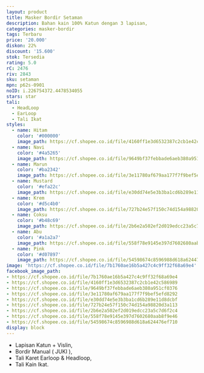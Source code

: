 ```yaml
---
layout: product
title: Masker Bordir Setaman
description: Bahan kain 100% Katun dengan 3 lapisan,
categories: masker-bordir
tags: Terbaru
price: '20.000'
diskon: 22%
discount: '15.600'
stok: Tersedia
rating: 5.0
rC: 2476
riv: 2843
sku: setaman
mpn: p62s-0901
noID: i.226754372.4478534055
stars: star
tali:
  - HeadLoop
  - EarLoop
  - Tali Ikat
styles:
  - name: Hitam
    color: '#000000'
    image_path: https://cf.shopee.co.id/file/4160ff1e3d6532387c2cb1e42c586989
  - name: Navi
    color: '#4a5265'
    image_path: https://cf.shopee.co.id/file/9649bf37febbade6aeb380a951cf0376
  - name: Marun
    color: '#ba2342'
    image_path: https://cf.shopee.co.id/file/3e11780af679aa177f7f9bef5efd8292
  - name: Mustard
    color: '#efa22c'
    image_path: https://cf.shopee.co.id/file/e30dd74e5e3b3ba1cd6b289e11d8dcbf
  - name: Krem
    color: '#d5c4b0'
    image_path: https://cf.shopee.co.id/file/727b24e57f150c74d154a98820d3a113
  - name: Coksu
    color: '#b48c69'
    image_path: https://cf.shopee.co.id/file/2b6e2a502ef2d019edcc23a5c7d6f2c4
  - name: Abu
    color: '#a1a2a7'
    image_path: https://cf.shopee.co.id/file/558f78e9145e397d7602680aab8f9e46
  - name: Pink
    color: '#d07897'
    image_path: https://cf.shopee.co.id/file/54598674c8596988d618a624476ef710
image: 'https://cf.shopee.co.id/file/7b1760ae16b5a427c4c9ff32f68a69e4'
facebook_image_path:
- https://cf.shopee.co.id/file/7b1760ae16b5a427c4c9ff32f68a69e4
- https://cf.shopee.co.id/file/4160ff1e3d6532387c2cb1e42c586989
- https://cf.shopee.co.id/file/9649bf37febbade6aeb380a951cf0376
- https://cf.shopee.co.id/file/3e11780af679aa177f7f9bef5efd8292
- https://cf.shopee.co.id/file/e30dd74e5e3b3ba1cd6b289e11d8dcbf
- https://cf.shopee.co.id/file/727b24e57f150c74d154a98820d3a113
- https://cf.shopee.co.id/file/2b6e2a502ef2d019edcc23a5c7d6f2c4
- https://cf.shopee.co.id/file/558f78e9145e397d7602680aab8f9e46
- https://cf.shopee.co.id/file/54598674c8596988d618a624476ef710
display: block
---
```


- Lapisan Katun + Vislin, 
- Bordir Manual ( JUKI ), 
- Tali Karet Earloop & Headloop, 
- Tali Kain Ikat.

